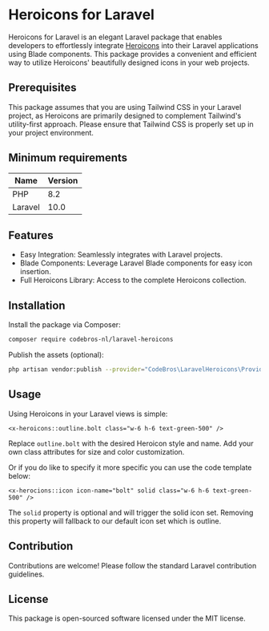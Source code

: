 # Heroicons for Laravel

Heroicons for Laravel is an elegant Laravel package that enables developers to effortlessly integrate [Heroicons](https://heroicons.com/) into their Laravel applications using Blade components. This package provides a convenient and efficient way to utilize Heroicons' beautifully designed icons in your web projects.

## Prerequisites

This package assumes that you are using Tailwind CSS in your Laravel project, as Heroicons are primarily designed to complement Tailwind's utility-first approach. Please ensure that Tailwind CSS is properly set up in your project environment.

## Minimum requirements

| Name    | Version |
|---------|---------|
| PHP     | 8.2     |
| Laravel | 10.0    |

## Features

* Easy Integration: Seamlessly integrates with Laravel projects.
* Blade Components: Leverage Laravel Blade components for easy icon insertion.
* Full Heroicons Library: Access to the complete Heroicons collection.

## Installation

Install the package via Composer:
```bash
composer require codebros-nl/laravel-heroicons
```
Publish the assets (optional):
```bash
php artisan vendor:publish --provider="CodeBros\LaravelHeroicons\Providers\LaravelHeroiconsServiceProvider"
```

## Usage

Using Heroicons in your Laravel views is simple:

```blade
<x-heroicons::outline.bolt class="w-6 h-6 text-green-500" />
```
Replace `outline.bolt` with the desired Heroicon style and name. Add your own class attributes for size and color customization.

Or if you do like to specify it more specific you can use the code template below:
```blade
<x-herocions::icon icon-name="bolt" solid class="w-6 h-6 text-green-500" />
```
The `solid` property is optional and will trigger the solid icon set. Removing this property will fallback to our default icon set which is outline.

## Contribution

Contributions are welcome! Please follow the standard Laravel contribution guidelines.

## License

This package is open-sourced software licensed under the MIT license.
